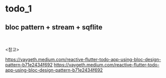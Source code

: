 # todo_1

## bloc pattern + stream + sqflite



<br>

<참고>

https://vaygeth.medium.com/reactive-flutter-todo-app-using-bloc-design-pattern-b71e2434f692
https://vaygeth.medium.com/reactive-flutter-todo-app-using-bloc-design-pattern-b71e2434f692


